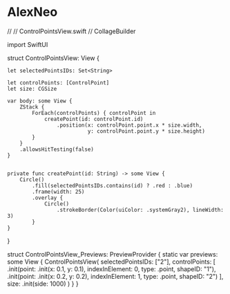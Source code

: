 # AlexNeo
//
//  ControlPointsView.swift
//  CollageBuilder


import SwiftUI

struct ControlPointsView: View {
    
    let selectedPointsIDs: Set<String>
    
    let controlPoints: [ControlPoint]
    let size: CGSize
    
    var body: some View {
        ZStack {
            ForEach(controlPoints) { controlPoint in
                createPoint(id: controlPoint.id)
                    .position(x: controlPoint.point.x * size.width,
                              y: controlPoint.point.y * size.height)
            }
        }
        .allowsHitTesting(false)
    }
    
    
    private func createPoint(id: String) -> some View {
        Circle()
            .fill(selectedPointsIDs.contains(id) ? .red : .blue)
            .frame(width: 25)
            .overlay {
                Circle()
                    .strokeBorder(Color(uiColor: .systemGray2), lineWidth: 3)
            }
    }
        
}

struct ControlPointsView_Previews: PreviewProvider {
    static var previews: some View {
        ControlPointsView(
            selectedPointsIDs: ["2"],
            controlPoints: [
                .init(point: .init(x: 0.1, y: 0.1), indexInElement: 0, type: .point, shapeID: "1"),
                .init(point: .init(x: 0.2, y: 0.2), indexInElement: 1, type: .point, shapeID: "2")
            ],
            size: .init(side: 1000)
        )
    }
}
